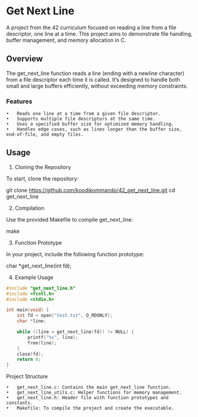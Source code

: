 # Get Next Line

A project from the 42 curriculum focused on reading a line from a file descriptor, one line at a time. This project aims to demonstrate file handling, buffer management, and memory allocation in C.

## Overview

The get_next_line function reads a line (ending with a newline character) from a file descriptor each time it is called. It’s designed to handle both small and large buffers efficiently, without exceeding memory constraints.

### Features

	•	Reads one line at a time from a given file descriptor.
	•	Supports multiple file descriptors at the same time.
	•	Uses a specified buffer size for optimized memory handling.
	•	Handles edge cases, such as lines longer than the buffer size, end-of-file, and empty files.

## Usage

1. Cloning the Repository

To start, clone the repository:

git clone https://github.com/koodikommando/42_get_next_line.git
cd get_next_line

2. Compilation

Use the provided Makefile to compile get_next_line:

make

3. Function Prototype

In your project, include the following function prototype:

char *get_next_line(int fd);

4. Example Usage

```c
#include "get_next_line.h"
#include <fcntl.h>
#include <stdio.h>

int main(void) {
    int fd = open("test.txt", O_RDONLY);
    char *line;

    while ((line = get_next_line(fd)) != NULL) {
        printf("%s", line);
        free(line);
    }
    close(fd);
    return 0;
}
```

Project Structure

	•	get_next_line.c: Contains the main get_next_line function.
	•	get_next_line_utils.c: Helper functions for memory management.
	•	get_next_line.h: Header file with function prototypes and constants.
	•	Makefile: To compile the project and create the executable.

